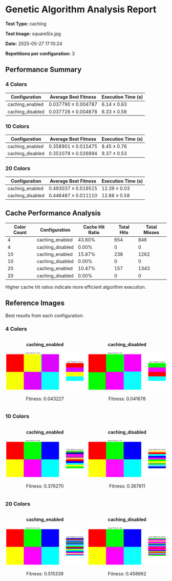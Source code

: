# Genetic Algorithm Analysis Report

**Test Type:** caching

**Test Image:** squareSix.jpg

**Date:** 2025-05-27 17:10:24

**Repetitions per configuration:** 3

## Performance Summary


### 4 Colors

| Configuration | Average Best Fitness | Execution Time (s) |
|---------------|----------------------|--------------------|
| caching_enabled | 0.037790 ± 0.004787 | 6.14 ± 0.63 |
| caching_disabled | 0.037726 ± 0.004878 | 6.33 ± 0.58 |


### 10 Colors

| Configuration | Average Best Fitness | Execution Time (s) |
|---------------|----------------------|--------------------|
| caching_enabled | 0.358901 ± 0.015475 | 8.45 ± 0.76 |
| caching_disabled | 0.351079 ± 0.026894 | 9.37 ± 0.53 |


### 20 Colors

| Configuration | Average Best Fitness | Execution Time (s) |
|---------------|----------------------|--------------------|
| caching_enabled | 0.493037 ± 0.019515 | 12.39 ± 0.03 |
| caching_disabled | 0.446487 ± 0.011110 | 12.88 ± 0.58 |


## Cache Performance Analysis

| Color Count | Configuration | Cache Hit Ratio | Total Hits | Total Misses |
|-------------|---------------|-----------------|------------|-------------|
| 4 | caching_enabled | 43.60% | 654 | 846 |
| 4 | caching_disabled | 0.00% | 0 | 0 |
| 10 | caching_enabled | 15.87% | 238 | 1262 |
| 10 | caching_disabled | 0.00% | 0 | 0 |
| 20 | caching_enabled | 10.47% | 157 | 1343 |
| 20 | caching_disabled | 0.00% | 0 | 0 |

Higher cache hit ratios indicate more efficient algorithm execution.

## Reference Images

Best results from each configuration:


### 4 Colors

<div style='display: grid; grid-template-columns: repeat(2, 1fr); gap: 10px;'>
<div style='text-align: center;'>
<p><strong>caching_enabled</strong></p>
<img src='colors_4\caching_enabled.png' style='width: 100%; max-width: 300px;'>
<p>Fitness: 0.043227</p>
</div>
<div style='text-align: center;'>
<p><strong>caching_disabled</strong></p>
<img src='colors_4\caching_disabled.png' style='width: 100%; max-width: 300px;'>
<p>Fitness: 0.041678</p>
</div>
</div>


### 10 Colors

<div style='display: grid; grid-template-columns: repeat(2, 1fr); gap: 10px;'>
<div style='text-align: center;'>
<p><strong>caching_enabled</strong></p>
<img src='colors_10\caching_enabled.png' style='width: 100%; max-width: 300px;'>
<p>Fitness: 0.376270</p>
</div>
<div style='text-align: center;'>
<p><strong>caching_disabled</strong></p>
<img src='colors_10\caching_disabled.png' style='width: 100%; max-width: 300px;'>
<p>Fitness: 0.367611</p>
</div>
</div>


### 20 Colors

<div style='display: grid; grid-template-columns: repeat(2, 1fr); gap: 10px;'>
<div style='text-align: center;'>
<p><strong>caching_enabled</strong></p>
<img src='colors_20\caching_enabled.png' style='width: 100%; max-width: 300px;'>
<p>Fitness: 0.515339</p>
</div>
<div style='text-align: center;'>
<p><strong>caching_disabled</strong></p>
<img src='colors_20\caching_disabled.png' style='width: 100%; max-width: 300px;'>
<p>Fitness: 0.458662</p>
</div>
</div>

